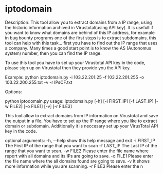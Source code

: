 # iptodomain

Description:
This tool allow you to extract domains from a IP range, using the historic information archived in Virustotal(using API key). It is usefull if you want to know what domains are behind of this IP address, for example in bug bounty programs one of the first steps is to extract subdomains, this tool can help with this task... first you have to find out the IP range that uses a company. Many times a good start point is to know the AS (Autonomus system) number, then you can find the IP range.

To use this tool you have to set up your Virustotal API key in the code, please sign up on Virustotal then they provide you the API key.

Example:
python iptodomain.py -i 103.22.201.25  -f 103.22.201.255  -o 103.22.200.255.txt -v -r IPsCF.txt


Options:

python iptodomain.py 
usage: iptodomain.py [-h] [-i FIRST_IP] [-f LAST_IP] [-w FILE2] [-o FILE1]
                     [-v] [-r FILE3]

This tool allow to extract domains from IP information on Virustotal and save
the output in a file. You have to set up the IP range where you like to
extract domain or subdomain. Additionally it is neccesary set up your
VirusTotal API key in the code.

optional arguments:
  -h, --help   show this help message and exit
  -i FIRST_IP  The First IP of the range that you want to scan
  -f LAST_IP   The Last IP of the range that you want to scan.
  -w FILE2     Please enter the file name where report with all domains and
               its IPs are going to save.
  -o FILE1     Please enter the file name where the all domains found are
               going to save.
  -v           It shows more information while you are scanning.
  -r FILE3     Please enter the n
